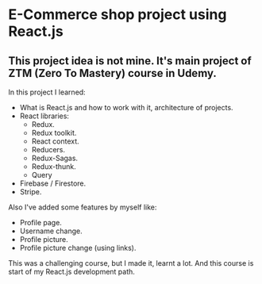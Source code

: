 # E-Commerce shop project using React.js

## This project idea is not mine. It's main project of ZTM (Zero To Mastery) course in Udemy. 

In this project I learned:
+ What is React.js and how to work with it, architecture of projects.
+ React libraries:
  + Redux.
  + Redux toolkit.
  + React context.
  + Reducers.
  + Redux-Sagas.
  + Redux-thunk.
  + Query
 + Firebase / Firestore.
 + Stripe.

Also I've added some features by myself like:
+ Profile page.
+ Username change.
+ Profile picture.
+ Profile picture change (using links).

 This was a challenging course, but I made it, learnt a lot. And this course is start of my React.js development path.

